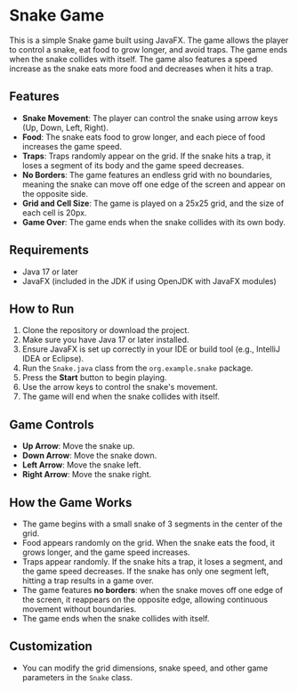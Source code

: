 # Snake Game

This is a simple Snake game built using JavaFX. The game allows the player to control a snake, eat food to grow longer, and avoid traps. The game ends when the snake collides with itself. The game also features a speed increase as the snake eats more food and decreases when it hits a trap.

## Features

- **Snake Movement**: The player can control the snake using arrow keys (Up, Down, Left, Right).
- **Food**: The snake eats food to grow longer, and each piece of food increases the game speed.
- **Traps**: Traps randomly appear on the grid. If the snake hits a trap, it loses a segment of its body and the game speed decreases.
- **No Borders**: The game features an endless grid with no boundaries, meaning the snake can move off one edge of the screen and appear on the opposite side.
- **Grid and Cell Size**: The game is played on a 25x25 grid, and the size of each cell is 20px.
- **Game Over**: The game ends when the snake collides with its own body.

## Requirements

- Java 17 or later
- JavaFX (included in the JDK if using OpenJDK with JavaFX modules)

## How to Run

1. Clone the repository or download the project.
2. Make sure you have Java 17 or later installed.
3. Ensure JavaFX is set up correctly in your IDE or build tool (e.g., IntelliJ IDEA or Eclipse).
4. Run the `Snake.java` class from the `org.example.snake` package.
5. Press the **Start** button to begin playing.
6. Use the arrow keys to control the snake's movement.
7. The game will end when the snake collides with itself.

## Game Controls

- **Up Arrow**: Move the snake up.
- **Down Arrow**: Move the snake down.
- **Left Arrow**: Move the snake left.
- **Right Arrow**: Move the snake right.

## How the Game Works

- The game begins with a small snake of 3 segments in the center of the grid.
- Food appears randomly on the grid. When the snake eats the food, it grows longer, and the game speed increases.
- Traps appear randomly. If the snake hits a trap, it loses a segment, and the game speed decreases. If the snake has only one segment left, hitting a trap results in a game over.
- The game features **no borders**: when the snake moves off one edge of the screen, it reappears on the opposite edge, allowing continuous movement without boundaries.
- The game ends when the snake collides with itself.

## Customization

- You can modify the grid dimensions, snake speed, and other game parameters in the `Snake` class.
